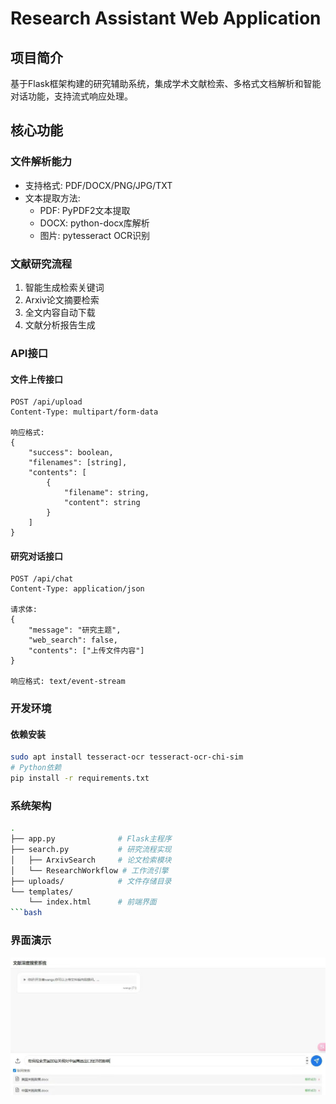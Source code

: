 # Research Assistant Web Application

## 项目简介
基于Flask框架构建的研究辅助系统，集成学术文献检索、多格式文档解析和智能对话功能，支持流式响应处理。

## 核心功能
### 文件解析能力
- 支持格式: PDF/DOCX/PNG/JPG/TXT
- 文本提取方法:
  - PDF: PyPDF2文本提取
  - DOCX: python-docx库解析
  - 图片: pytesseract OCR识别

### 文献研究流程
1. 智能生成检索关键词
2. Arxiv论文摘要检索
3. 全文内容自动下载
4. 文献分析报告生成

### API接口
#### 文件上传接口
```http
POST /api/upload
Content-Type: multipart/form-data

响应格式:
{
    "success": boolean,
    "filenames": [string],
    "contents": [
        {
            "filename": string,
            "content": string
        }
    ]
}
```

#### 研究对话接口
```http
POST /api/chat
Content-Type: application/json

请求体:
{
    "message": "研究主题",
    "web_search": false,
    "contents": ["上传文件内容"]
}

响应格式: text/event-stream
```

### 开发环境
#### 依赖安装
```bash
sudo apt install tesseract-ocr tesseract-ocr-chi-sim
# Python依赖
pip install -r requirements.txt
```

### 系统架构
```bash
.
├── app.py              # Flask主程序
├── search.py           # 研究流程实现
│   ├── ArxivSearch     # 论文检索模块
│   └── ResearchWorkflow # 工作流引擎
├── uploads/            # 文件存储目录
└── templates/
    └── index.html      # 前端界面
```bash    

```

### 界面演示

![界面1](./images/界面1.jpg)





